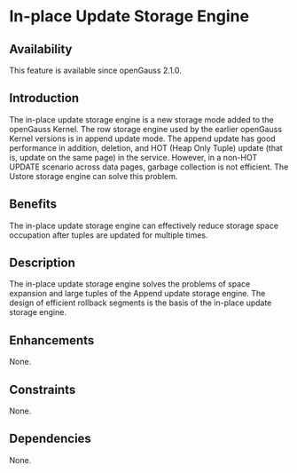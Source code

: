 # In-place Update Storage Engine<a name="EN-US_TOPIC_0000001168230024"></a>

## Availability<a name="section1076382216287"></a>

This feature is available since openGauss 2.1.0.

## Introduction<a name="section732915401281"></a>

The in-place update storage engine is a new storage mode added to the openGauss Kernel. The row storage engine used by the earlier openGauss Kernel versions is in append update mode. The append update has good performance in addition, deletion, and HOT \(Heap Only Tuple\) update \(that is, update on the same page\) in the service. However, in a non-HOT UPDATE scenario across data pages, garbage collection is not efficient. The Ustore storage engine can solve this problem.

## Benefits<a name="section103921852122817"></a>

The in-place update storage engine can effectively reduce storage space occupation after tuples are updated for multiple times.

## Description<a name="section811017719290"></a>

The in-place update storage engine solves the problems of space expansion and large tuples of the Append update storage engine. The design of efficient rollback segments is the basis of the in-place update storage engine.

## Enhancements<a name="section1359382119297"></a>

None.

## Constraints<a name="section13355203802911"></a>

None.

## Dependencies<a name="section101449415302"></a>

None.

